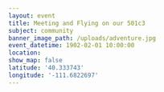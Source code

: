 ```yaml
---
layout: event
title: Meeting and Flying on our 501c3
subject: community
banner_image_path: /uploads/adventure.jpg
event_datetime: 1902-02-01 10:00:00
location:
show_map: false
latitude: '40.333743'
longitude: '-111.6822697'
---
```



&nbsp;

&nbsp;

&nbsp;